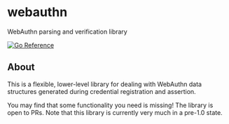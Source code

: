 # webauthn
WebAuthn parsing and verification library

[![Go Reference](https://pkg.go.dev/badge/github.com/ethanent/webauthn.svg)](https://pkg.go.dev/github.com/ethanent/webauthn)

## About

This is a flexible, lower-level library for dealing with WebAuthn data
structures generated during credential registration and assertion.

You may find that some functionality you need is missing! The library is open
to PRs. Note that this library is currently very much in a pre-1.0 state.

